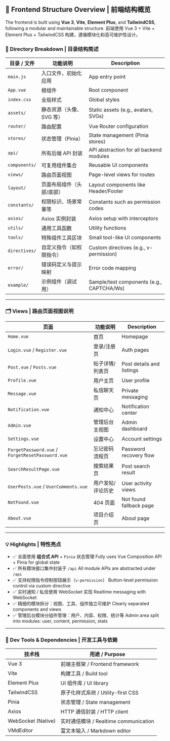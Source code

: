## 🎨 Frontend Structure Overview | 前端结构概览

The frontend is built using **Vue 3**, **Vite**, **Element Plus**, and **TailwindCSS**, following a modular and maintainable structure.
前端使用 Vue 3 + Vite + Element Plus + TailwindCSS 构建，遵循模块化和高可维护性设计。

### 📁 Directory Breakdown | 目录结构简述

| 目录 / 文件       | 功能说明           | Description                               |
| ------------- | -------------- | ----------------------------------------- |
| `main.js`     | 入口文件，初始化应用     | App entry point                           |
| `App.vue`     | 根组件            | Root component                            |
| `index.css`   | 全局样式           | Global styles                             |
| `assets/`     | 静态资源（头像、SVG 等） | Static assets (e.g., avatars, SVGs)       |
| `router/`     | 路由配置           | Vue Router configuration                  |
| `stores/`     | 状态管理（Pinia）    | State management (Pinia stores)           |
| `api/`        | 所有后端 API 封装    | API abstraction for all backend modules   |
| `components/` | 可复用组件集合        | Reusable UI components                    |
| `views/`      | 路由页面视图         | Page-level views for routes               |
| `layout/`     | 页面布局组件（头部/底部）  | Layout components like Header/Footer      |
| `constants/`  | 权限标识、场景常量等     | Constants such as permission codes        |
| `axios/`      | Axios 实例封装     | Axios setup with interceptors             |
| `utils/`      | 通用工具函数         | Utility functions                         |
| `tools/`      | 特殊组件工具区块       | Small tool-like UI components             |
| `directives/` | 自定义指令（如权限指令）   | Custom directives (e.g., v-permission)    |
| `error/`      | 错误码定义与提示映射     | Error code mapping                        |
| `example/`    | 示例组件（调试用）      | Sample/test components (e.g., CAPTCHA/Ws) |

---

### 🗂 Views | 路由页面视图说明

| 页面                                               | 功能说明      | Description               |
| ------------------------------------------------ | --------- | ------------------------- |
| `Home.vue`                                       | 首页        | Homepage                  |
| `Login.vue` / `Register.vue`                     | 登录/注册页    | Auth pages                |
| `Post.vue` / `Posts.vue`                         | 帖子详情/列表页  | Post details and listings |
| `Profile.vue`                                    | 用户主页      | User profile              |
| `Message.vue`                                    | 私信聊天页     | Private messaging         |
| `Notification.vue`                               | 通知中心      | Notification center       |
| `Admin.vue`                                      | 管理后台主视图   | Admin dashboard           |
| `Settings.vue`                                   | 设置中心      | Account settings          |
| `ForgetPassword.vue` / `ForgetResetPassword.vue` | 忘记密码流程页   | Password recovery flow    |
| `SearchResultPage.vue`                           | 搜索结果页     | Post search result        |
| `UserPosts.vue` / `UserComments.vue`             | 用户发帖/评论历史 | User activity views       |
| `NotFound.vue`                                   | 404 页面    | Not found fallback page   |
| `About.vue`                                      | 项目介绍页     | About page                |

---

### 💡 Highlights | 特性亮点

* ✅ 全面使用 **组合式 API** + `Pinia` 状态管理
  Fully uses Vue Composition API + Pinia for global state
* ✅ 所有模块接口集中封装于 `/api`
  All module APIs are abstracted under `/api`
* ✅ 支持权限指令控制按钮展示（`v-permission`）
  Button-level permission control via custom directive
* ✅ 实时通知 / 私信使用 WebSocket 实现
  Realtime messaging with WebSocket
* ✅ 精细的模块拆分：视图、工具、组件独立可维护
  Clearly separated components and views
* ✅ 管理后台模块分组件管理：用户、内容、权限、统计等
  Admin area split into modules: user, content, permission, stats

---

### 🔧 Dev Tools & Dependencies | 开发工具与依赖

| 技术栈                | 用途 / Purpose                    |
| ------------------ | ------------------------------- |
| Vue 3              | 前端主框架 / Frontend framework      |
| Vite               | 构建工具 / Build tool               |
| Element Plus       | UI 组件库 / UI library             |
| TailwindCSS        | 原子化样式系统 / Utility-first CSS     |
| Pinia              | 状态管理 / State management         |
| Axios              | HTTP 通信封装 / HTTP client         |
| WebSocket (Native) | 实时通信模块 / Realtime communication |
| VMdEditor          | 富文本输入 / Markdown editor         |
